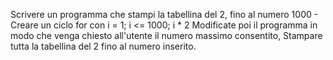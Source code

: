 Scrivere un programma che stampi la tabellina del 2, 
fino al numero 1000 - Creare un ciclo for con i = 1; i <= 1000; i * 2
Modificate poi il programma in modo che venga chiesto all'utente il numero massimo consentito,
Stampare tutta la tabellina del 2 fino al numero inserito.